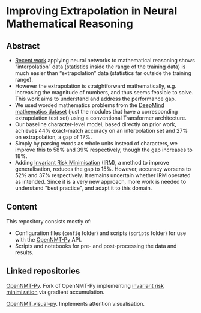 # Improving Extrapolation in Neural Mathematical Reasoning

## Abstract

- [Recent work](https://arxiv.org/abs/1904.01557) applying neural networks to mathematical reasoning shows “interpolation” data (statistics inside the range of the training data) is much easier than “extrapolation” data (statistics far outside the training range).
- However the extrapolation is straightforward mathematically, e.g. increasing the magnitude of numbers, and thus seems feasible to solve. This work aims to understand and address the performance gap.
- We used worded mathematics problems from the [DeepMind mathematics dataset](https://github.com/deepmind/mathematics_dataset) (just the modules that have a corresponding extrapolation test set) using a conventional Transformer architecture.
- Our baseline character-level model, based directly on prior work, achieves 44% exact-match accuracy on an interpolation set and 27% on extrapolation, a gap of 17%.
- Simply by parsing words as whole units instead of characters, we improve this to 58% and 39% respectively, though the gap increases to 18%.
- Adding [Invariant Risk Minimisation](https://arxiv.org/abs/1907.02893) (IRM), a method to improve generalisation, reduces the gap to 15%. However, accuracy worsens to 52% and 37% respectively. It remains uncertain whether IRM operated as intended. Since it is a very new approach, more work is needed to understand "best practice", and adapt it to this domain.

## Content

This repository consists mostly of:

- Configuration files (`config` folder) and scripts (`scripts` folder) for use with the [OpenNMT-Py](https://github.com/OpenNMT/OpenNMT-py) API.
- Scripts and notebooks for pre- and post-processing the data and results.

## Linked repositories

[OpenNMT-Py](https://github.com/filippoferrari/OpenNMT-py). Fork of OpenNMT-Py implementing [invariant risk minimization](https://arxiv.org/abs/1907.02893) via gradient accumulation.

[OpenNMT_visual-py](https://github.com/ashwanitanwar/OpenNMT_visual-py). Implements attention visualisation.

